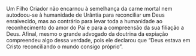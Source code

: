 ﻿Um Filho Criador não encarnou à semelhança da carne mortal nem autodoou-se à humanidade de Urântia para reconciliar um Deus enraivecido, mas ao contrário para levar toda a humanidade ao reconhecimento do amor do Pai e para a compreensão da sua filiação a Deus. Afinal, mesmo o grande advogado da doutrina da expiação compreendeu algo dessa verdade, pois ele declarou que “Deus estava em Cristo reconciliando o mundo consigo próprio”.